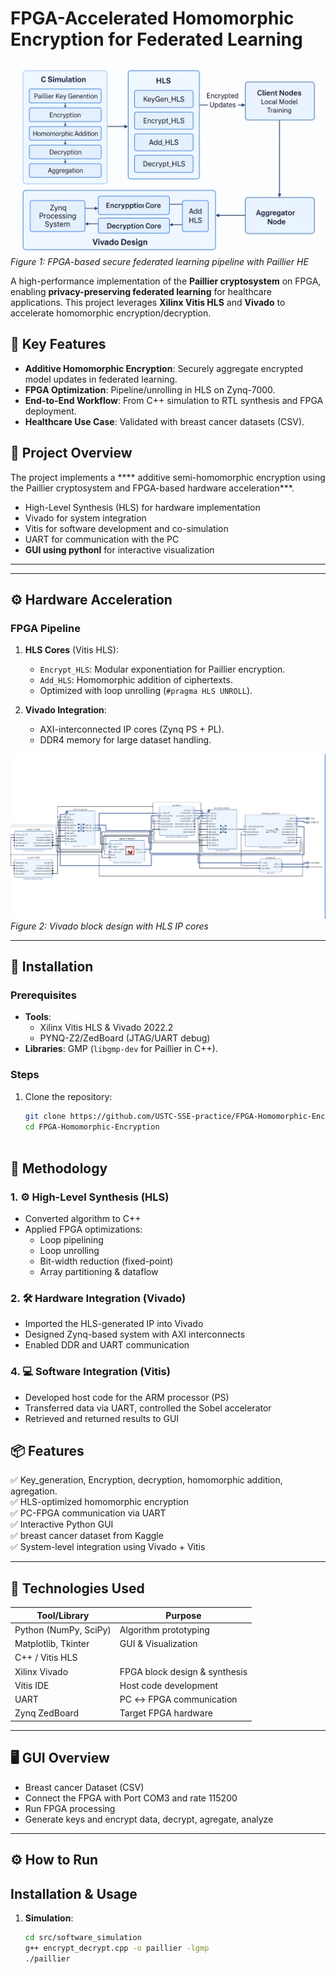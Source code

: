 # FPGA-Accelerated Homomorphic Encryption for Federated Learning

![System Architecture](image/image2.png)  
*Figure 1: FPGA-based secure federated learning pipeline with Paillier HE*

A high-performance implementation of the **Paillier cryptosystem** on FPGA, enabling **privacy-preserving federated learning** for healthcare applications. This project leverages **Xilinx Vitis HLS** and **Vivado** to accelerate homomorphic encryption/decryption.

## 🚀 Key Features
- **Additive Homomorphic Encryption**: Securely aggregate encrypted model updates in federated learning.
- **FPGA Optimization**: Pipeline/unrolling in HLS  on Zynq-7000.
- **End-to-End Workflow**: From C++ simulation to RTL synthesis and FPGA deployment.
- **Healthcare Use Case**: Validated with breast cancer datasets (CSV).


## 🧠 Project Overview

The project implements a **** additive semi-homomorphic encryption using the Paillier cryptosystem and FPGA-based hardware acceleration***.
- High-Level Synthesis (HLS) for hardware implementation
- Vivado for system integration
- Vitis for software development and co-simulation
- UART for communication with the PC
- **GUI using pythonI** for interactive visualization

---

---

## ⚙️ Hardware Acceleration
### FPGA Pipeline
1. **HLS Cores** (Vitis HLS):
   - `Encrypt_HLS`: Modular exponentiation for Paillier encryption.
   - `Add_HLS`: Homomorphic addition of ciphertexts.
   - Optimized with loop unrolling (`#pragma HLS UNROLL`).

2. **Vivado Integration**:
   - AXI-interconnected IP cores (Zynq PS + PL).
   - DDR4 memory for large dataset handling.

![FPGA Design](image/hardware.png)  
*Figure 2: Vivado block design with HLS IP cores*

---

## 🔧 Installation
### Prerequisites
- **Tools**:
  - Xilinx Vitis HLS & Vivado 2022.2
  - PYNQ-Z2/ZedBoard (JTAG/UART debug)
- **Libraries**: GMP (`libgmp-dev` for Paillier in C++).

### Steps
1. Clone the repository:
   ```bash
   git clone https://github.com/USTC-SSE-practice/FPGA-Homomorphic-Encryption.git
   cd FPGA-Homomorphic-Encryption



## 🧪 Methodology
### 1. ⚙️ **High-Level Synthesis (HLS)**
- Converted algorithm to C++
- Applied FPGA optimizations:
  - Loop pipelining
  - Loop unrolling
  - Bit-width reduction (fixed-point)
  - Array partitioning & dataflow

### 2. 🛠️ **Hardware Integration (Vivado)**
- Imported the HLS-generated IP into Vivado
- Designed Zynq-based system with AXI interconnects
- Enabled DDR and UART communication

### 4. 💻 **Software Integration (Vitis)**
- Developed host code for the ARM processor (PS)
- Transferred data via UART, controlled the Sobel accelerator
- Retrieved and returned results to GUI


## 📦 Features

✅ Key_generation, Encryption, decryption, homomorphic addition, agregation.  
✅ HLS-optimized homomorphic encryption  
✅ PC-FPGA communication via UART  
✅ Interactive Python GUI  
✅ breast cancer dataset from Kaggle  
✅ System-level integration using Vivado + Vitis  

---

## 🔬 Technologies Used

| Tool/Library         | Purpose                          |
|----------------------|----------------------------------|
| Python (NumPy, SciPy)| Algorithm prototyping            |
| Matplotlib, Tkinter  | GUI & Visualization              |
| C++ / Vitis HLS      |    |
| Xilinx Vivado        | FPGA block design & synthesis    |
| Vitis IDE            | Host code development            |
| UART                 | PC ↔ FPGA communication          |
| Zynq ZedBoard        | Target FPGA hardware             |

---

## 🖥️ GUI Overview

- Breast cancer Dataset (CSV)
- Connect the FPGA with Port COM3 and rate 115200
- Run FPGA processing
- Generate keys and encrypt data, decrypt, agregate, analyze


---

## ⚙️ How to Run

## Installation & Usage
1. **Simulation**:  
   ```bash
   cd src/software_simulation
   g++ encrypt_decrypt.cpp -o paillier -lgmp
   ./paillier
